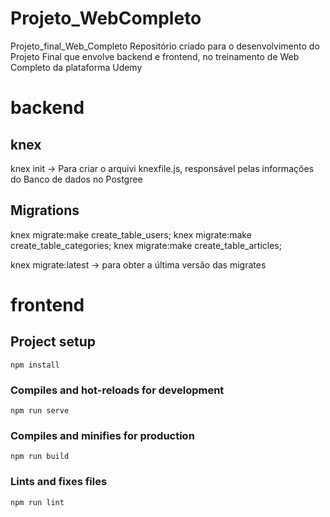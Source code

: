 # Projeto_WebCompleto
Projeto_final_Web_Completo Repositório criado para o desenvolvimento do Projeto Final que envolve backend e frontend, no treinamento de Web Completo da plataforma Udemy
# backend
## knex
knex init -> Para criar o arquivi knexfile.js, responsável pelas informações do Banco de dados no Postgree

## Migrations 
knex migrate:make create_table_users;
knex migrate:make create_table_categories;
knex migrate:make create_table_articles;

knex migrate:latest -> para obter a última versão das migrates

# frontend

## Project setup
```
npm install
```

### Compiles and hot-reloads for development
```
npm run serve
```

### Compiles and minifies for production
```
npm run build
```

### Lints and fixes files
```
npm run lint
```

